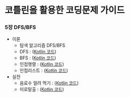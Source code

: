 # 코틀린을 활용한 코딩문제 가이드

### 5장 DFS/BFS
* 이론 
  * 탐색 알고리즘 DFS/BFS
  * DFS : ([Kotlin 코드](/5./1.kt))
  * BFS : ([Kotlin 코드](/5./2.kt))
  * 인접행렬 : ([Kotlin 코드](/5./3.kt))
  * 인접리스트 : ([Kotlin 코드](/5./4.kt))
* 실전
  * 음료수 얼려 먹기 : ([Kotlin 코드](/5./5.kt))
  * 미로탈출 : ([Kotlin 코드](/5./6.kt))
